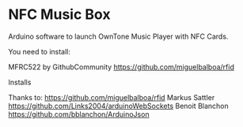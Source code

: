 # NFC Music Box

Arduino software to launch OwnTone Music Player with NFC Cards.

You need to install:

MFRC522 by GithubCommunity https://github.com/miguelbalboa/rfid

Installs

Thanks to:
https://github.com/miguelbalboa/rfid
Markus Sattler https://github.com/Links2004/arduinoWebSockets
Benoit Blanchon https://github.com/bblanchon/ArduinoJson